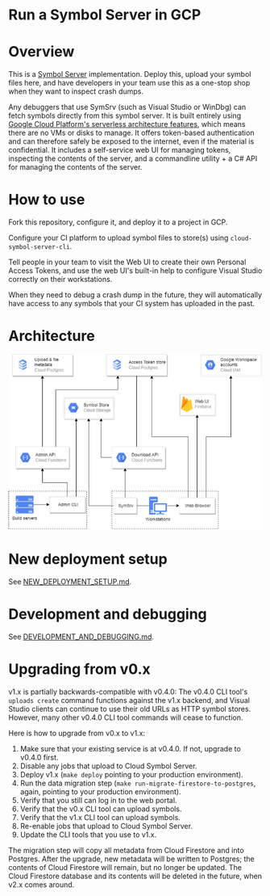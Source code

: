 # Run a Symbol Server in GCP

# Overview

This is a [Symbol Server](https://docs.microsoft.com/en-us/windows/win32/debug/symbol-servers-and-symbol-stores) implementation. Deploy this, upload your symbol files here, and have  developers in your team use this as a one-stop shop when they want to inspect crash dumps. 

Any debuggers that use SymSrv (such as Visual Studio or WinDbg) can fetch symbols directly from this symbol server. It is built entirely using [Google Cloud Platform's serverless architecture features](https://cloud.google.com/serverless/whitepaper), which means there are no VMs or disks to manage. It offers token-based authentication and can therefore safely be exposed to the internet, even if the material is confidential. It includes a self-service web UI for managing tokens, inspecting the contents of the server, and a commandline utility + a C# API for managing the contents of the server.

# How to use

Fork this repository, configure it, and deploy it to a project in GCP.

Configure your CI platform to upload symbol files to store(s) using `cloud-symbol-server-cli`.

Tell people in your team to visit the Web UI to create their own Personal Access Tokens, and use the web UI's built-in help to configure Visual Studio correctly on their workstations.

When they need to debug a crash dump in the future, they will automatically have access to any symbols that your CI system has uploaded in the past.

# Architecture

![Architecture](docs/images/Architecture.png)

# New deployment setup

See [NEW_DEPLOYMENT_SETUP.md](NEW_DEPLOYMENT_SETUP.md).

# Development and debugging

See [DEVELOPMENT_AND_DEBUGGING.md](DEVELOPMENT_AND_DEBUGGING.md).

# Upgrading from v0.x

v1.x is partially backwards-compatible with v0.4.0: The v0.4.0 CLI tool's `uploads create` command functions against the v1.x backend, and Visual Studio clients can continue to use their old URLs as HTTP symbol stores. However, many other v0.4.0 CLI tool commands will cease to function.

Here is how to upgrade from v0.x to v1.x:

1. Make sure that your existing service is at v0.4.0. If not, upgrade to v0.4.0 first.
2. Disable any jobs that upload to Cloud Symbol Server.
3. Deploy v1.x (`make deploy` pointing to your production environment).
4. Run the data migration step (`make run-migrate-firestore-to-postgres`, again, pointing to your production environment).
5. Verify that you still can log in to the web portal.
6. Verify that the v0.x CLI tool can upload symbols.
7. Verify that the v1.x CLI tool can upload symbols.
8. Re-enable jobs that upload to Cloud Symbol Server.
9. Update the CLI tools that you use to v1.x.

The migration step will copy all metadata from Cloud Firestore and into Postgres. After the upgrade, new metadata will be written to Postgres; the contents of Cloud Firestore will remain, but no longer be updated. The Cloud Firestore database and its contents will be deleted in the future, when v2.x comes around.
